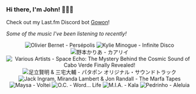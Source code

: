 ### Hi there, I'm John! 🏄🏻‍♂️

Check out my Last.fm Discord bot [Gowon](http://gowon.ca)!

_Some of the music I've been listening to recently!_


<!-- lastfm -->
<p align="center"><img src="https://lastfm.freetls.fastly.net/i/u/64s/1db8078ec78b1697f31abd07bc3766b1.jpg" title="Olivier Bernet - Persépolis"> <img src="https://lastfm.freetls.fastly.net/i/u/64s/0c1e1f2a272a360042d9b8361aaaf64a.png" title="Kylie Minogue - Infinite Disco"> <img src="https://lastfm.freetls.fastly.net/i/u/64s/1eb9b7030df34c32a15b730e867833a6.png" title="野本かりあ - カアリイ"> <img src="https://lastfm.freetls.fastly.net/i/u/64s/080ef82ce3f702d7f54b084c9b4e2848.jpg" title="Various Artists - Space Echo: The Mystery Behind the Cosmic Sound of Cabo Verde Finally Revealed!"> <img src="https://lastfm.freetls.fastly.net/i/u/64s/7a8ff12e721e13b2664a7c441c561e1f.jpg" title="足立賢明 & 三宅大輔 - パタポン オリジナル・サウンドトラック"> <img src="https://lastfm.freetls.fastly.net/i/u/64s/26500f619983d14abb22dde5526e4bf8.jpg" title="Jack Ingram, Miranda Lambert & Jon Randall - The Marfa Tapes"> <img src="https://lastfm.freetls.fastly.net/i/u/64s/fb18c1b83b38041fa7ff49400d73d314.jpg" title="Maysa - Voltei"> <img src="https://lastfm.freetls.fastly.net/i/u/64s/144725b9247a430cb99054719618cdd1.jpg" title="O.C. - Word... Life"> <img src="https://lastfm.freetls.fastly.net/i/u/64s/23b5957305a44240c23529cd5d68e7f7.png" title="M.I.A. - Kala"> <img src="https://lastfm.freetls.fastly.net/i/u/64s/4f23ee9824f9fbf7f9358ffee451addf.png" title="Pedrinho - Aleluia"> </p>
